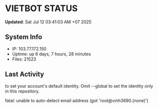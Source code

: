 # VIETBOT STATUS
**Updated**: Sat Jul 12 03:41:03 AM +07 2025

## System Info
- IP: 103.77.172.150
- Uptime: up 6 days, 7 hours, 28 minutes
- Files: 21523

## Last Activity

to set your account's default identity.
Omit --global to set the identity only in this repository.

fatal: unable to auto-detect email address (got 'root@vinh3690.(none)')
